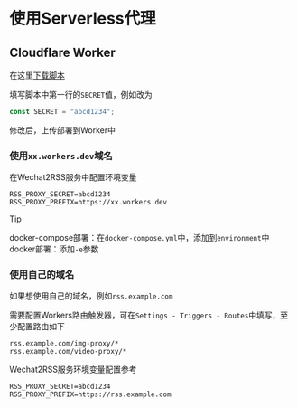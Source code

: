 # 使用Serverless代理

## Cloudflare Worker

在这里[下载脚本](/scripts/cf-worker.js)

填写脚本中第一行的`SECRET`值，例如改为

```js
const SECRET = "abcd1234";
```

修改后，上传部署到Worker中

### 使用`xx.workers.dev`域名

在Wechat2RSS服务中配置环境变量

```shell
RSS_PROXY_SECRET=abcd1234
RSS_PROXY_PREFIX=https://xx.workers.dev
```

> [!TIP]
> docker-compose部署：在`docker-compose.yml`中，添加到`environment`中
> docker部署：添加`-e`参数

### 使用自己的域名

如果想使用自己的域名，例如`rss.example.com`

需要配置Workers路由触发器，可在`Settings - Triggers - Routes`中填写，至少配置路由如下

```shell
rss.example.com/img-proxy/*
rss.example.com/video-proxy/*
```

Wechat2RSS服务环境变量配置参考

```shell
RSS_PROXY_SECRET=abcd1234
RSS_PROXY_PREFIX=https://rss.example.com
```